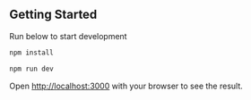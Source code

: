 ## Getting Started

Run below to start development

```sh
npm install
```

```bash
npm run dev
```

Open [http://localhost:3000](http://localhost:3000) with your browser to see the result.
